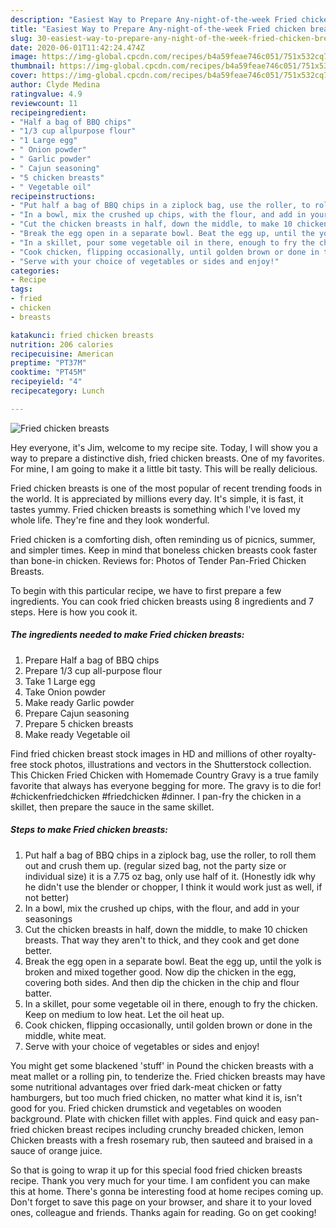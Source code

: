 ```yaml
---
description: "Easiest Way to Prepare Any-night-of-the-week Fried chicken breasts"
title: "Easiest Way to Prepare Any-night-of-the-week Fried chicken breasts"
slug: 30-easiest-way-to-prepare-any-night-of-the-week-fried-chicken-breasts
date: 2020-06-01T11:42:24.474Z
image: https://img-global.cpcdn.com/recipes/b4a59feae746c051/751x532cq70/fried-chicken-breasts-recipe-main-photo.jpg
thumbnail: https://img-global.cpcdn.com/recipes/b4a59feae746c051/751x532cq70/fried-chicken-breasts-recipe-main-photo.jpg
cover: https://img-global.cpcdn.com/recipes/b4a59feae746c051/751x532cq70/fried-chicken-breasts-recipe-main-photo.jpg
author: Clyde Medina
ratingvalue: 4.9
reviewcount: 11
recipeingredient:
- "Half a bag of BBQ chips"
- "1/3 cup allpurpose flour"
- "1 Large egg"
- " Onion powder"
- " Garlic powder"
- " Cajun seasoning"
- "5 chicken breasts"
- " Vegetable oil"
recipeinstructions:
- "Put half a bag of BBQ chips in a ziplock bag, use the roller, to roll them out and crush them up. (regular sized bag, not the party size or individual size) it is a 7.75 oz bag, only use half of it. (Honestly idk why he didn&#39;t use the blender or chopper, I think it would work just as well, if not better)"
- "In a bowl, mix the crushed up chips, with the flour, and add in your seasonings"
- "Cut the chicken breasts in half, down the middle, to make 10 chicken breasts. That way they aren&#39;t to thick, and they cook and get done better."
- "Break the egg open in a separate bowl. Beat the egg up, until the yolk is broken and mixed together good. Now dip the chicken in the egg, covering both sides. And then dip the chicken in the chip and flour batter."
- "In a skillet, pour some vegetable oil in there, enough to fry the chicken. Keep on medium to low heat. Let the oil heat up."
- "Cook chicken, flipping occasionally, until golden brown or done in the middle, white meat."
- "Serve with your choice of vegetables or sides and enjoy!"
categories:
- Recipe
tags:
- fried
- chicken
- breasts

katakunci: fried chicken breasts 
nutrition: 206 calories
recipecuisine: American
preptime: "PT37M"
cooktime: "PT45M"
recipeyield: "4"
recipecategory: Lunch

---
```



![Fried chicken breasts](https://img-global.cpcdn.com/recipes/b4a59feae746c051/751x532cq70/fried-chicken-breasts-recipe-main-photo.jpg)

Hey everyone, it's Jim, welcome to my recipe site. Today, I will show you a way to prepare a distinctive dish, fried chicken breasts. One of my favorites. For mine, I am going to make it a little bit tasty. This will be really delicious.

Fried chicken breasts is one of the most popular of recent trending foods in the world. It is appreciated by millions every day. It's simple, it is fast, it tastes yummy. Fried chicken breasts is something which I've loved my whole life. They're fine and they look wonderful.

Fried chicken is a comforting dish, often reminding us of picnics, summer, and simpler times. Keep in mind that boneless chicken breasts cook faster than bone-in chicken. Reviews for: Photos of Tender Pan-Fried Chicken Breasts.


To begin with this particular recipe, we have to first prepare a few ingredients. You can cook fried chicken breasts using 8 ingredients and 7 steps. Here is how you cook it.

<!--inarticleads1-->

##### The ingredients needed to make Fried chicken breasts:

1. Prepare Half a bag of BBQ chips
1. Prepare 1/3 cup all-purpose flour
1. Take 1 Large egg
1. Take  Onion powder
1. Make ready  Garlic powder
1. Prepare  Cajun seasoning
1. Prepare 5 chicken breasts
1. Make ready  Vegetable oil


Find fried chicken breast stock images in HD and millions of other royalty-free stock photos, illustrations and vectors in the Shutterstock collection. This Chicken Fried Chicken with Homemade Country Gravy is a true family favorite that always has everyone begging for more. The gravy is to die for! #chickenfriedchicken #friedchicken #dinner. I pan-fry the chicken in a skillet, then prepare the sauce in the same skillet. 

<!--inarticleads2-->

##### Steps to make Fried chicken breasts:

1. Put half a bag of BBQ chips in a ziplock bag, use the roller, to roll them out and crush them up. (regular sized bag, not the party size or individual size) it is a 7.75 oz bag, only use half of it. (Honestly idk why he didn&#39;t use the blender or chopper, I think it would work just as well, if not better)
1. In a bowl, mix the crushed up chips, with the flour, and add in your seasonings
1. Cut the chicken breasts in half, down the middle, to make 10 chicken breasts. That way they aren&#39;t to thick, and they cook and get done better.
1. Break the egg open in a separate bowl. Beat the egg up, until the yolk is broken and mixed together good. Now dip the chicken in the egg, covering both sides. And then dip the chicken in the chip and flour batter.
1. In a skillet, pour some vegetable oil in there, enough to fry the chicken. Keep on medium to low heat. Let the oil heat up.
1. Cook chicken, flipping occasionally, until golden brown or done in the middle, white meat.
1. Serve with your choice of vegetables or sides and enjoy!


You might get some blackened &#39;stuff&#39; in Pound the chicken breasts with a meat mallet or a rolling pin, to tenderize the. Fried chicken breasts may have some nutritional advantages over fried dark-meat chicken or fatty hamburgers, but too much fried chicken, no matter what kind it is, isn&#39;t good for you. Fried chicken drumstick and vegetables on wooden background. Plate with chicken fillet with apples. Find quick and easy pan-fried chicken breast recipes including crunchy breaded chicken, lemon Chicken breasts with a fresh rosemary rub, then sauteed and braised in a sauce of orange juice. 

So that is going to wrap it up for this special food fried chicken breasts recipe. Thank you very much for your time. I am confident you can make this at home. There's gonna be interesting food at home recipes coming up. Don't forget to save this page on your browser, and share it to your loved ones, colleague and friends. Thanks again for reading. Go on get cooking!
